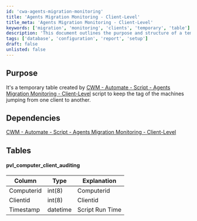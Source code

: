 ```yaml
---
id: 'cwa-agents-migration-monitoring'
title: 'Agents Migration Monitoring - Client-Level'
title_meta: 'Agents Migration Monitoring - Client-Level'
keywords: ['migration', 'monitoring', 'clients', 'temporary', 'table']
description: 'This document outlines the purpose and structure of a temporary table created by the Agents Migration Monitoring script for tracking machines that are transitioning between clients. It details the dependencies and the specific columns of the pvl_computer_client_auditing table.'
tags: ['database', 'configuration', 'report', 'setup']
draft: false
unlisted: false
---
```

## Purpose

It's a temporary table created by [CWM - Automate - Script - Agents Migration Monitoring - Client-Level](https://proval.itglue.com/DOC-5078775-12597806) script to keep the tag of the machines jumping from one client to another.

## Dependencies

[CWM - Automate - Script - Agents Migration Monitoring - Client-Level](https://proval.itglue.com/DOC-5078775-12597806)

## Tables

#### pvl_computer_client_auditing

| Column      | Type     | Explanation    |
|-------------|----------|----------------|
| Computerid  | int(8)  | Computerid     |
| Clientid    | int(8)  | Clientid       |
| Timestamp   | datetime | Script Run Time |

